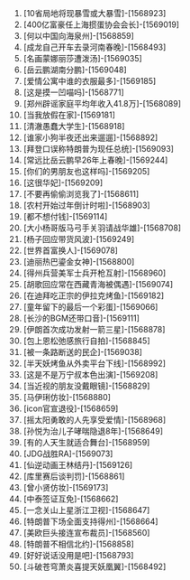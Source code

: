 
1. [10省局地将现暴雪或大暴雪]-[1568923]
1. [400亿富豪任上海掼蛋协会会长]-[1569019]
1. [何以中国向海泉州]-[1568859]
1. [成龙自己开车去录河南春晚]-[1568493]
1. [名画蒙娜丽莎遭泼汤]-[1569035]
1. [岳云鹏湖南分鹏]-[1569048]
1. [爱情公寓中谁的衣服最多]-[1569185]
1. [这是摸一凹喵吗]-[1568771]
1. [郑州辟谣家庭平均年收入41.8万]-[1568089]
1. [当我放假在家]-[1569181]
1. [清澈愚蠢大学生]-[1568918]
1. [谁家小狗半夜还出来遛遛]-[1568892]
1. [拜登口误称特朗普为现任总统]-[1569093]
1. [常远比岳云鹏早26年上春晚]-[1569244]
1. [你们的男朋友也这样吗]-[1569205]
1. [这很华妃]-[1569209]
1. [不要再偷偷浏览我了]-[1568611]
1. [农村开始过年倒计时啦]-[1568903]
1. [都不想付钱]-[1569114]
1. [大小杨哥版马弓手关羽请战华雄]-[1568708]
1. [杨子回应带货风波]-[1569249]
1. [世界首富换人]-[1569078]
1. [迪丽热巴鎏金女神]-[1568800]
1. [得州兵营美军士兵开枪互射]-[1568960]
1. [胡歌回应常在西藏青海被偶遇]-[1569074]
1. [在迪拜吃正宗的伊拉克烤鱼]-[1569182]
1. [童年留下的最后一个彩蛋]-[1569066]
1. [长沙的BGM还带口音]-[1569111]
1. [伊朗首次成功发射一箭三星]-[1568878]
1. [包上恩松弛感旅行自拍]-[1568845]
1. [被一条路断送的民企]-[1569038]
1. [半天妖烤鱼从外卖平台下线]-[1568992]
1. [这是不是万宁叔本色出演]-[1569208]
1. [当近视的朋友没戴眼镜]-[1568829]
1. [马伊琍仿妆]-[1568880]
1. [icon官宣退役]-[1568659]
1. [摇太阳勇敢的人先享受爱情]-[1568968]
1. [孙悦为治儿子哮喘隐退8年]-[1568649]
1. [有的人天生就适合舞台]-[1568959]
1. [JDG战胜RA]-[1569073]
1. [仙逆动画王林结丹]-[1569126]
1. [库里赛后谈判罚]-[1568861]
1. [曾小贤仿妆]-[1569173]
1. [中泰签证互免]-[1568662]
1. [一念关山上星浙江卫视]-[1568647]
1. [特朗普下场全面支持得州]-[1568664]
1. [美欧巨头接连宣布裁员]-[1568560]
1. [特朗普不相信北约]-[1568858]
1. [好好说话没用是吧]-[1568793]
1. [斗破苍穹萧炎喜提天妖凰翼]-[1568492]